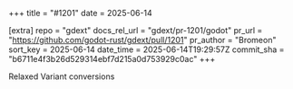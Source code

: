 +++
title = "#1201"
date = 2025-06-14

[extra]
repo = "gdext"
docs_rel_url = "gdext/pr-1201/godot"
pr_url = "https://github.com/godot-rust/gdext/pull/1201"
pr_author = "Bromeon"
sort_key = 2025-06-14
date_time = 2025-06-14T19:29:57Z
commit_sha = "b6711e4f3b26d529314ebf7d215a0d753929c0ac"
+++

Relaxed Variant conversions
